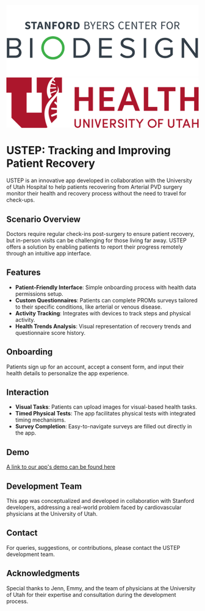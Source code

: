 ![Stanford biodesign](https://github.com/emmyxth/2023-Utah/blob/main/custom-logo.img.full.high.png)
![University of Utah](https://github.com/emmyxth/2023-Utah/blob/main/logo.svg)
# USTEP: Tracking and Improving Patient Recovery

USTEP is an innovative app developed in collaboration with the University of Utah Hospital to help patients recovering from Arterial PVD surgery monitor their health and recovery process without the need to travel for check-ups. 


## Scenario Overview

Doctors require regular check-ins post-surgery to ensure patient recovery, but in-person visits can be challenging for those living far away. USTEP offers a solution by enabling patients to report their progress remotely through an intuitive app interface.

## Features

- **Patient-Friendly Interface**: Simple onboarding process with health data permissions setup.
- **Custom Questionnaires**: Patients can complete PROMs surveys tailored to their specific conditions, like arterial or venous disease.
- **Activity Tracking**: Integrates with devices to track steps and physical activity.
- **Health Trends Analysis**: Visual representation of recovery trends and questionnaire score history.

## Onboarding

Patients sign up for an account, accept a consent form, and input their health details to personalize the app experience.

## Interaction

- **Visual Tasks**: Patients can upload images for visual-based health tasks.
- **Timed Physical Tests**: The app facilitates physical tests with integrated timing mechanisms.
- **Survey Completion**: Easy-to-navigate surveys are filled out directly in the app.

## Demo

[A link to our app's demo can be found here](https://drive.google.com/file/d/1UUstzcH4kODQ4Jn5a7PFoMXZ_tNUK6Pr/view?usp=sharing)



## Development Team

This app was conceptualized and developed in collaboration with Stanford developers, addressing a real-world problem faced by cardiovascular physicians at the University of Utah.

## Contact

For queries, suggestions, or contributions, please contact the USTEP development team.


## Acknowledgments

Special thanks to Jenn, Emmy, and the team of physicians at the University of Utah for their expertise and consultation during the development process.
